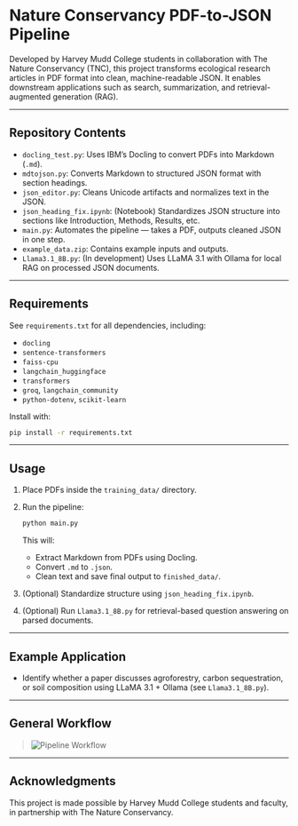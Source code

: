 # Nature Conservancy PDF-to-JSON Pipeline

Developed by Harvey Mudd College students in collaboration with The Nature Conservancy (TNC), this project transforms ecological research articles in PDF format into clean, machine-readable JSON. It enables downstream applications such as search, summarization, and retrieval-augmented generation (RAG).

---

## Repository Contents

- `docling_test.py`: Uses IBM’s Docling to convert PDFs into Markdown (`.md`).
- `mdtojson.py`: Converts Markdown to structured JSON format with section headings.
- `json_editor.py`: Cleans Unicode artifacts and normalizes text in the JSON.
- `json_heading_fix.ipynb`: (Notebook) Standardizes JSON structure into sections like Introduction, Methods, Results, etc.
- `main.py`: Automates the pipeline — takes a PDF, outputs cleaned JSON in one step.
- `example_data.zip`: Contains example inputs and outputs.
- `Llama3.1_8B.py`: (In development) Uses LLaMA 3.1 with Ollama for local RAG on processed JSON documents.

---

## Requirements

See `requirements.txt` for all dependencies, including:
- `docling`
- `sentence-transformers`
- `faiss-cpu`
- `langchain_huggingface`
- `transformers`
- `groq`, `langchain_community`
- `python-dotenv`, `scikit-learn`

Install with:

```bash
pip install -r requirements.txt
```

---

## Usage

1. Place PDFs inside the `training_data/` directory.
2. Run the pipeline:
   ```bash
   python main.py
   ```
   This will:
   - Extract Markdown from PDFs using Docling.
   - Convert `.md` to `.json`.
   - Clean text and save final output to `finished_data/`.

3. (Optional) Standardize structure using `json_heading_fix.ipynb`.

4. (Optional) Run `Llama3.1_8B.py` for retrieval-based question answering on parsed documents.

---

## Example Application

- Identify whether a paper discusses agroforestry, carbon sequestration, or soil composition using LLaMA 3.1 + Ollama (see `Llama3.1_8B.py`).

---

## General Workflow

> ![Pipeline Workflow](https://github.com/user-attachments/assets/99370082-66ec-4c12-ade6-42b52101e4f0)

---

## Acknowledgments

This project is made possible by Harvey Mudd College students and faculty, in partnership with The Nature Conservancy.
